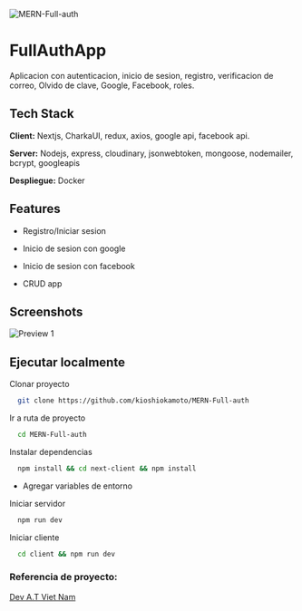 ![MERN-Full-auth](https://socialify.git.ci/kioshiokamoto/MERN-Full-auth/image?font=Source%20Code%20Pro&language=1&owner=1&pattern=Floating%20Cogs&theme=Dark)

# FullAuthApp

Aplicacion con autenticacion, inicio de sesion, registro, verificacion de correo, Olvido de clave, Google, Facebook, roles.

## Tech Stack

**Client:** Nextjs, CharkaUI, redux, axios, google api, facebook api.

**Server:** Nodejs, express, cloudinary, jsonwebtoken, mongoose, nodemailer, bcrypt, googleapis

**Despliegue:** Docker

## Features

-   Registro/Iniciar sesion

-   Inicio de sesion con google

-   Inicio de sesion con facebook

-   CRUD app

## Screenshots

![Preview 1](https://github.com/kioshiokamoto/MERN-Full-auth/blob/main/preview/1.JPG?raw=true)

## Ejecutar localmente

Clonar proyecto

```bash
  git clone https://github.com/kioshiokamoto/MERN-Full-auth
```

Ir a ruta de proyecto

```bash
  cd MERN-Full-auth
```

Instalar dependencias

```bash
  npm install && cd next-client && npm install
```

-   Agregar variables de entorno

Iniciar servidor

```bash
  npm run dev
```

Iniciar cliente

```bash
  cd client && npm run dev
```

### Referencia de proyecto:

[Dev A.T Viet Nam](https://www.youtube.com/channel/UCGRDayozk2qch3vw-qAtQng)
